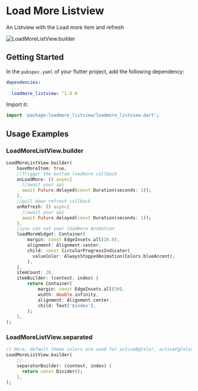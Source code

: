 # Load More Listview

An Listview with the Load more item and refresh

![LoadMoreListView.builder](https://media.giphy.com/media/BsyHEpLrxFCCLaANKg/giphy.gif)

## Getting Started

In the `pubspec.yaml` of your flutter project, add the following dependency:

```yaml
dependencies:
  ...
  loadmore_listview: ^1.0.0
```


Import it:

```dart
import 'package:loadmore_listview/loadmore_listview.dart';
```
## Usage Examples

### LoadMoreListView.builder
```dart
LoadMoreListView.builder(
    haveMoreItem: true,
    //Trigger the bottom loadmore callback
    onLoadMore: () async{
      //await your api
      await Future.delayed(const Duration(seconds: 1));
    },
    //pull down refresh callback
    onRefresh: () async{
      //await your api
      await Future.delayed(const Duration(seconds: 1));
    },
    //you can set your loadmore Animation
    loadMoreWidget: Container(
        margin: const EdgeInsets.all(20.0),
        alignment: Alignment.center,
        child: const CircularProgressIndicator(
          valueColor: AlwaysStoppedAnimation(Colors.blueAccent),
        ),
    ),
    itemCount: 20,
    itemBuilder: (context, index) {
        return Container(
            margin: const EdgeInsets.all(30),
            width: double.infinity,
            alignment: Alignment.center,
            child: Text('$index'),
        );
    },
);
```

### LoadMoreListView.separated
```dart
// Here, default theme colors are used for activeBgColor, activeFgColor, inactiveBgColor and inactiveFgColor
LoadMoreListView.builder(
    //...
    separatorBuilder: (context, index) {
      return const Divider();
    },
);
```